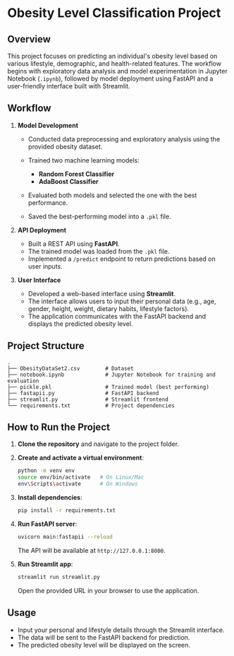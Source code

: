 # Obesity Level Classification Project

## Overview

This project focuses on predicting an individual's obesity level based on various lifestyle, demographic, and health-related features. The workflow begins with exploratory data analysis and model experimentation in Jupyter Notebook (`.ipynb`), followed by model deployment using FastAPI and a user-friendly interface built with Streamlit.

## Workflow

1. **Model Development**

   * Conducted data preprocessing and exploratory analysis using the provided obesity dataset.
   * Trained two machine learning models:

     * **Random Forest Classifier**
     * **AdaBoost Classifier**
   * Evaluated both models and selected the one with the best performance.
   * Saved the best-performing model into a `.pkl` file.

2. **API Deployment**

   * Built a REST API using **FastAPI**.
   * The trained model was loaded from the `.pkl` file.
   * Implemented a `/predict` endpoint to return predictions based on user inputs.

3. **User Interface**

   * Developed a web-based interface using **Streamlit**.
   * The interface allows users to input their personal data (e.g., age, gender, height, weight, dietary habits, lifestyle factors).
   * The application communicates with the FastAPI backend and displays the predicted obesity level.

## Project Structure

```
.
├── ObesityDataSet2.csv        # Dataset
├── notebook.ipynb             # Jupyter Notebook for training and evaluation
├── pickle.pkl                 # Trained model (best performing)
├── fastapii.py                # FastAPI backend
├── streamlit.py               # Streamlit frontend
└── requirements.txt           # Project dependencies
```

## How to Run the Project

1. **Clone the repository** and navigate to the project folder.
2. **Create and activate a virtual environment**:

   ```bash
   python -m venv env
   source env/bin/activate   # On Linux/Mac
   env\Scripts\activate      # On Windows
   ```
3. **Install dependencies**:

   ```bash
   pip install -r requirements.txt
   ```
4. **Run FastAPI server**:

   ```bash
   uvicorn main:fastapii --reload
   ```

   The API will be available at `http://127.0.0.1:8000`.
5. **Run Streamlit app**:

   ```bash
   streamlit run streamlit.py
   ```

   Open the provided URL in your browser to use the application.

## Usage

* Input your personal and lifestyle details through the Streamlit interface.
* The data will be sent to the FastAPI backend for prediction.
* The predicted obesity level will be displayed on the screen.
